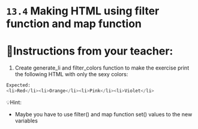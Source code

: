 # `13.4` Making HTML using filter function and map function

# 📝Instructions from your teacher:
1. Create generate_li and filter_colors function to make the exercise print the following HTML with only the sexy colors:

```py
Expected:
<li>Red</li><li>Orange</li><li>Pink</li><li>Violet</li>
```

💡Hint:
- Maybe you have to use filter() and map function
set() values to the new variables

